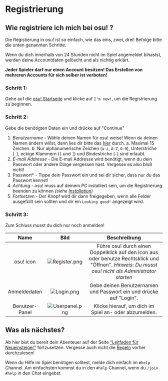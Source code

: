 Registrierung
===========

Wie registriere ich mich bei osu! ?
-----------------------------------

Die Registierung in osu! ist so einfach, wie das eins, zwei, drei! Befolge bitte die unten genannten Schritte.

Wenn du dich innerhalb von 24 Stunden nicht im Spiel angemeldet bihastst, werden deine Accountdaten gelöscht und als nichtig erklärt.

**Jeder Spieler darf nur einen Account besitzen! Das Erstellen von mehreren Accounts für sich selber ist verboten!**

### Schritt 1:

Gehe auf die [osu! Startseite](https://osu.ppy.sh) und klicke auf ``I'm new!``, um die Registrierung zu beginnen.

### Schritt 2:

Gebe die benötigten Daten ein und drücke auf "Continue"

1. *Benutzername* - Wähle deinen Namen für osu! weise! Wenn du deinen Namen ändern willst, dann lies dir bitte das [hier](/wiki/Help_Center) durch.
    a. Maximal 15 Zeichen.
    b. Nur alphanumerische Zeichen (``a-z``, ``A-Z``, ``0-9``), Unterstriche (``_``), eckige Klammern (``[`` und ``]``) und Bindestriche (``-``) sind erlaubt.                                                                                              
2. *E-mail Addresse* - Die E-mail Addresse wird benötigt, wenn du dein Passwort oder andere Dinge vergessen hast. Vergesse es also bloß nicht!                                                                                    
3. Passwort* - Tippe dein Passwort ein und sei dir sicher, dass nur *du* das Passwort kennst!                                                                                                                   
4. *Achtung* - osu! muss auf deinem *PC* installiert sein, um die Registrierung beenden zu können _(siehe [Installation](/wiki/Installation))_                                                                  
5. *Fortsetzen* - Der Knopf wird dir dann freigegeben, wenn alle Felder ausgefüllt sein sollten und dir ein ``Looking good!`` angezeigt wird.                                                                                       

### Schritt 3:

Zum Schluss musst du dich nur noch anmelden!

| Name            | Bild                            | Beschreibung                                                                                                                                         |
|:---------------:|:-------------------------------:|:----------------------------------------------------------------------------------------------------------------------------------------------------:|
| osu! icon       | ![Register.png](Register-3.png) | Führe osu! durch einen Doppelklick auf den Icon aus oder benutze Rechtsklick und "Öffnen". _Hinweis: Du musst osu! nicht als Administrator starten_  |
| Anmeldedaten    | ![Login.png](Login.png)         | Gebe deinen Benutzernamen und Passwort ein und drücke auf "Login".                                                                                   |
| Benutzer-Panel  | ![Userpanel.png](Userpanel.png) | Klicke hierauf, um dich im Spiel an- oder abzumelden.                                                                                                |


Was als nächstes?
-----------------

Ab hier bist du bereit dein Abenteuer auf der Seite ["Leitfaden für Neueinsteiger"](/wiki/Welcome/) fortzusetzen. Vergesse auch nicht die [Regeln](/wiki/Rules/)  vorher durchzulesen!

Wenn du Hilfe im Spiel benötigen solltest, melde dich einfach im ``#help`` Channel. Am einfachsten kommst du in den ``#help`` Channel, wenn du ``/join #help`` in den Chat eingebst.
